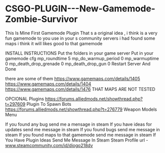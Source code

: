 # CSGO-PLUGIN---New-Gamemode-Zombie-Survivor
This Is Mine First Gamemode Plugin
That s a original  idea , i think is a very fun gamemode to you use in your s community servers
i had found some maps i think it will likes good to that gamemode

INSTALL INSTRUCTIONS
Put the folders in your game server
Put in your gamemode cfg
mp_roundtime 5
mp_do_warmup_period 0
mp_warmuptime 0
mp_death_drop_grenade 0
mp_death_drop_gun 0
Restart Server And Done

there are some of them
https://www.gamemaps.com/details/1405
https://www.gamemaps.com/details/1404
https://www.gamemaps.com/details/1476
THAT MAPS ARE NOT TESTED 

OPCIONAL Plugins
https://forums.alliedmods.net/showthread.php?t=297609 Plugin To Spawn Bots
https://forums.alliedmods.net/showthread.php?t=276779 Weapon Models Menu

If you found any bug send me a mensage in steam
If you have ideas for updates send me message in steam
If you found bugs send me message in steam
If you found maps to that gamemode send me message in steam
If You Have Plugin Ideas Send Me Message In Steam
Steam Profile url - www.steamcommunity.com/id/diogo218dv

